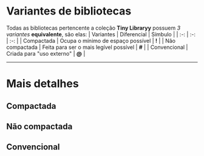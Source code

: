 # Variantes de bibliotecas
Todas as bibliotecas pertencente a coleção **Tiny Libraryy** possuem *3 variantes* **equivalente**, são elas:
| Variantes | Diferencial | Símbulo |
| :-: | :-: | :-: |
| Compactada | Ocupa o mínimo de espaço possível | **!** |
| Não compactada | Feita para ser o mais legível possível | **#** |
| Convencional | Criada para "uso externo" | **@** |

---

# Mais detalhes

## Compactada

## Não compactada

## Convencional
